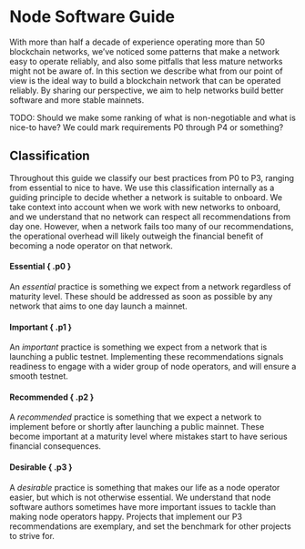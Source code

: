 # Node Software Guide

With more than half a decade of experience operating more than 50 blockchain networks,
we’ve noticed some patterns that make a network easy to operate reliably,
and also some pitfalls that less mature networks might not be aware of.
In this section we describe what from our point of view is the ideal way
to build a blockchain network that can be operated reliably.
By sharing our perspective,
we aim to help networks build better software and more stable mainnets.

TODO: Should we make some ranking of what is non-negotiable and what is nice-to have?
We could mark requirements P0 through P4 or something?

## Classification

Throughout this guide we classify our best practices from P0 to P3,
ranging from essential to nice to have.
We use this classification internally as a guiding principle
to decide whether a network is suitable to onboard.
We take context into account when we work with new networks to onboard,
and we understand that no network can respect all recommendations from day one.
However,
when a network fails too many of our recommendations,
the operational overhead will likely outweigh the financial benefit
of becoming a node operator on that network.

#### Essential { .p0 }

An _essential_ practice is something we expect from a network
regardless of maturity level.
These should be addressed as soon as possible
by any network that aims to one day launch a mainnet.

#### Important { .p1 }

An _important_ practice is something we expect from a network
that is launching a public testnet.
Implementing these recommendations signals readiness
to engage with a wider group of node operators,
and will ensure a smooth testnet.

#### Recommended { .p2 }

A _recommended_ practice is something that we expect a network to implement
before or shortly after launching a public mainnet.
These become important at a maturity level
where mistakes start to have serious financial consequences.

#### Desirable { .p3 }

A _desirable_ practice is something that makes our life as a node operator easier,
but which is not otherwise essential.
We understand that node software authors
sometimes have more important issues to tackle than making node operators happy.
Projects that implement our P3 recommendations are exemplary,
and set the benchmark for other projects to strive for.
